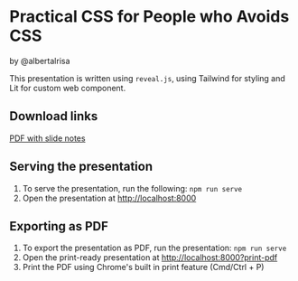 # Practical CSS for People who Avoids CSS

by @albertalrisa

This presentation is written using `reveal.js`, using Tailwind for styling and Lit for custom web component.

## Download links

[PDF with slide notes](./generated/20250804-practical-css.pdf)

## Serving the presentation

1. To serve the presentation, run the following: `npm run serve`
2. Open the presentation at [http://localhost:8000](http://localhost:8000)

## Exporting as PDF

1. To export the presentation as PDF, run the presentation: `npm run serve`
2. Open the print-ready presentation at [http://localhost:8000?print-pdf](http://localhost:8000?print-pdf)
3. Print the PDF using Chrome's built in print feature (Cmd/Ctrl + P)
